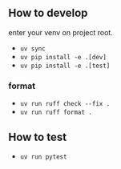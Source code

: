 
## How to develop

enter your venv on project root.

- `uv sync`
- `uv pip install -e .[dev]`
- `uv pip install -e .[test]`

### format

- `uv run ruff check --fix .`
- `uv run ruff format .`

## How to test

- `uv run pytest`